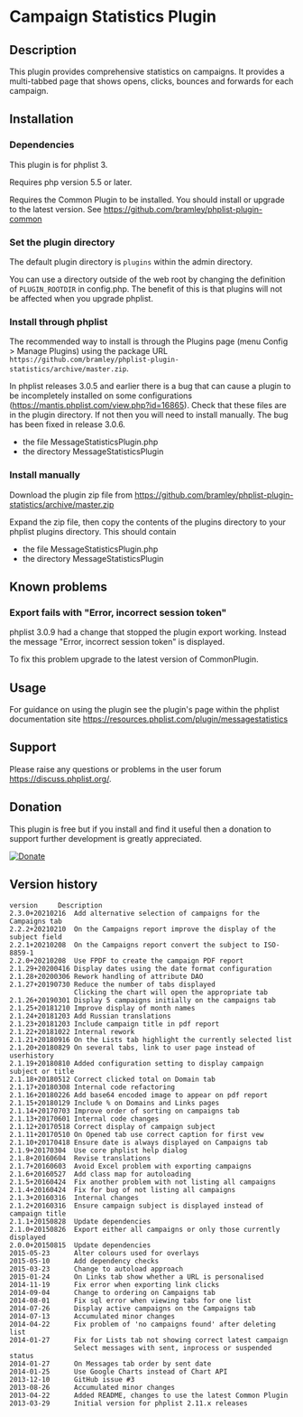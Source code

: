 # Campaign Statistics Plugin #

## Description ##

This plugin provides comprehensive statistics on campaigns.
It provides a multi-tabbed page that shows opens, clicks, bounces and forwards for each campaign.
## Installation ##

### Dependencies ###

This plugin is for phplist 3.

Requires php version 5.5 or later.

Requires the Common Plugin to be installed. You should install or upgrade to the latest version. See <https://github.com/bramley/phplist-plugin-common>

### Set the plugin directory ###
The default plugin directory is `plugins` within the admin directory.

You can use a directory outside of the web root by changing the definition of `PLUGIN_ROOTDIR` in config.php.
The benefit of this is that plugins will not be affected when you upgrade phplist.

### Install through phplist ###
The recommended way to install is through the Plugins page (menu Config > Manage Plugins) using the package URL `https://github.com/bramley/phplist-plugin-statistics/archive/master.zip`.

In phplist releases 3.0.5 and earlier there is a bug that can cause a plugin to be incompletely installed on some configurations (<https://mantis.phplist.com/view.php?id=16865>).
Check that these files are in the plugin directory. If not then you will need to install manually. The bug has been fixed in release 3.0.6.

* the file MessageStatisticsPlugin.php
* the directory MessageStatisticsPlugin

### Install manually ###
Download the plugin zip file from <https://github.com/bramley/phplist-plugin-statistics/archive/master.zip>

Expand the zip file, then copy the contents of the plugins directory to your phplist plugins directory.
This should contain

* the file MessageStatisticsPlugin.php
* the directory MessageStatisticsPlugin

## Known problems ##

### Export fails with "Error, incorrect session token" ###
phplist 3.0.9 had a change that stopped the plugin export working. Instead the message "Error, incorrect session token" is displayed.

To fix this problem upgrade to the latest version of CommonPlugin.

## Usage ##

For guidance on using the plugin see the plugin's page within the phplist documentation site <https://resources.phplist.com/plugin/messagestatistics>

## Support ##

Please raise any questions or problems in the user forum <https://discuss.phplist.org/>.

## Donation ##

This plugin is free but if you install and find it useful then a donation to support further development is greatly appreciated.

[![Donate](https://www.paypalobjects.com/en_US/i/btn/btn_donate_LG.gif)](https://www.paypal.com/cgi-bin/webscr?cmd=_s-xclick&hosted_button_id=W5GLX53WDM7T4)

## Version history ##

    version     Description
    2.3.0+20210216  Add alternative selection of campaigns for the Campaigns tab
    2.2.2+20210210  On the Campaigns report improve the display of the subject field
    2.2.1+20210208  On the Campaigns report convert the subject to ISO-8859-1
    2.2.0+20210208  Use FPDF to create the campaign PDF report
    2.1.29+20200416 Display dates using the date format configuration
    2.1.28+20200306 Rework handling of attribute DAO
    2.1.27+20190730 Reduce the number of tabs displayed
                    Clicking the chart will open the appropriate tab
    2.1.26+20190301 Display 5 campaigns initially on the campaigns tab
    2.1.25+20181210 Improve display of month names
    2.1.24+20181203 Add Russian translations
    2.1.23+20181203 Include campaign title in pdf report
    2.1.22+20181022 Internal rework
    2.1.21+20180916 On the Lists tab highlight the currently selected list
    2.1.20+20180829 On several tabs, link to user page instead of userhistory
    2.1.19+20180810 Added configuration setting to display campaign subject or title
    2.1.18+20180512 Correct clicked total on Domain tab
    2.1.17+20180308 Internal code refactoring
    2.1.16+20180226 Add base64 encoded image to appear on pdf report
    2.1.15+20180129 Include % on Domains and Links pages
    2.1.14+20170703 Improve order of sorting on campaigns tab
    2.1.13+20170601 Internal code changes
    2.1.12+20170518 Correct display of campaign subject
    2.1.11+20170510 On Opened tab use correct caption for first vew
    2.1.10+20170418 Ensure date is always displayed on Campaigns tab
    2.1.9+20170304  Use core phplist help dialog
    2.1.8+20160604  Revise translations
    2.1.7+20160603  Avoid Excel problem with exporting campaigns
    2.1.6+20160527  Add class map for autoloading
    2.1.5+20160424  Fix another problem with not listing all campaigns
    2.1.4+20160424  Fix for bug of not listing all campaigns
    2.1.3+20160316  Internal changes
    2.1.2+20160316  Ensure campaign subject is displayed instead of campaign title
    2.1.1+20150828  Update dependencies
    2.1.0+20150826  Export either all campaigns or only those currently displayed
    2.0.0+20150815  Update dependencies
    2015-05-23      Alter colours used for overlays
    2015-05-10      Add dependency checks
    2015-03-23      Change to autoload approach
    2015-01-24      On Links tab show whether a URL is personalised
    2014-11-19      Fix error when exporting link clicks
    2014-09-04      Change to ordering on Campaigns tab
    2014-08-01      Fix sql error when viewing tabs for one list
    2014-07-26      Display active campaigns on the Campaigns tab
    2014-07-13      Accumulated minor changes
    2014-04-22      Fix problem of 'no campaigns found' after deleting list
    2014-01-27      Fix for Lists tab not showing correct latest campaign
                    Select messages with sent, inprocess or suspended status
    2014-01-27      On Messages tab order by sent date
    2014-01-25      Use Google Charts instead of Chart API
    2013-12-10      GitHub issue #3
    2013-08-26      Accumulated minor changes
    2013-04-22      Added README, changes to use the latest Common Plugin
    2013-03-29      Initial version for phplist 2.11.x releases
